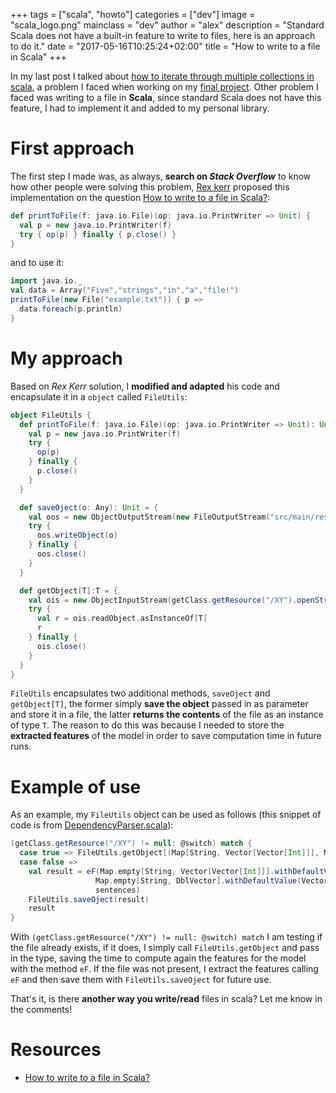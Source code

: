 +++
tags = ["scala", "howto"]
categories = ["dev"]
image = "scala_logo.png"
mainclass = "dev"
author = "alex"
description = "Standard Scala does not have a built-in feature to write to files, here is an approach to do it."
date = "2017-05-16T10:25:24+02:00"
title = "How to write to a file in Scala"
+++

In my last post I talked about [how to iterate through multiple collections in scala](https://elbauldelprogramador.com/en/iterate-multiple-collections-scala/ "iterate multiple collections in Scala"), a problem I faced when working on my <a href="https://github.com/elbaulp/NLP_Dependency_Parsing" target="_blank" title="NLP depdendency parsing">final project</a>. Other problem I faced was writing to a file in **Scala**, since standard Scala does not have this feature, I had to implement it and added to my personal library.

# First approach

The first step I made was, as always, **search on _Stack Overflow_** to know how other people were solving this problem, <a href="http://stackoverflow.com/users/247533/rex-kerr" target="_blank" title="Rex kerr">Rex kerr</a> proposed this implementation on the question <a href="http://stackoverflow.com/questions/4604237/how-to-write-to-a-file-in-scala/4608061#4608061" target="_blank" title="How to write to a file in Scala?">How to write to a file in Scala?</a>:

```scala
def printToFile(f: java.io.File)(op: java.io.PrintWriter => Unit) {
  val p = new java.io.PrintWriter(f)
  try { op(p) } finally { p.close() }
}
```

and to use it:

```scala
import java.io._
val data = Array("Five","strings","in","a","file!")
printToFile(new File("example.txt")) { p =>
  data.foreach(p.println)
}
```

<!--more--><!--ad-->

# My approach

Based on *Rex Kerr* solution, I **modified and adapted** his code and encapsulate it in a `object` called `FileUtils`:

```scala
object FileUtils {
  def printToFile(f: java.io.File)(op: java.io.PrintWriter => Unit): Unit = {
    val p = new java.io.PrintWriter(f)
    try {
      op(p)
    } finally {
      p.close()
    }
  }

  def saveOject(o: Any): Unit = {
    val oos = new ObjectOutputStream(new FileOutputStream("src/main/resources/XY"))
    try {
      oos.writeObject(o)
    } finally {
      oos.close()
    }
  }

  def getObject[T]:T = {
    val ois = new ObjectInputStream(getClass.getResource("/XY").openStream())
    try {
      val r = ois.readObject.asInstanceOf[T]
      r
    } finally {
      ois.close()
    }
  }
}
```

`FileUtils` encapsulates two additional methods, `saveOject` and `getObject[T]`, the former simply **save the object** passed in as parameter and store it in a file, the latter **returns the contents** of the file as an instance of type `T`. The reason to do this was because I needed to store the **extracted features** of the model in order to save computation time in future runs.

# Example of use

As an example, my `FileUtils` object can be used as follows (this snippet of code is from <a href="https://github.com/elbaulp/NLP_Dependency_Parsing/blob/dev/src/main/scala/com/elbauldelprogramador/nlp/parser/DependencyParser.scala#L161" target="_blank" title="DependencyParser.scala">DependencyParser.scala</a>):

```scala
(getClass.getResource("/XY") != null: @switch) match {
  case true => FileUtils.getObject[(Map[String, Vector[Vector[Int]]], Map[String, DblVector])]
  case false =>
    val result = eF(Map.empty[String, Vector[Vector[Int]]].withDefaultValue(Vector.empty[Vector[Int]]),
                   Map.empty[String, DblVector].withDefaultValue(Vector.empty[Double]),
                   sentences)
    FileUtils.saveOject(result)
    result
}
```

With `(getClass.getResource("/XY") != null: @switch) match` I am testing if the file already exists, if it does, I simply call `FileUtils.getObject` and pass in the type, saving the time to compute again the features for the model with the method `eF`. If the file was not present, I extract the features calling `eF` and then save them with `FileUtils.saveOject` for future use.

That's it, is there **another way you write/read** files in scala? Let me know in the comments!

# Resources

- <a href="http://stackoverflow.com/questions/4604237/how-to-write-to-a-file-in-scala/" target="_blank" title="How to write to a file in Scala?">How to write to a file in Scala?</a>
